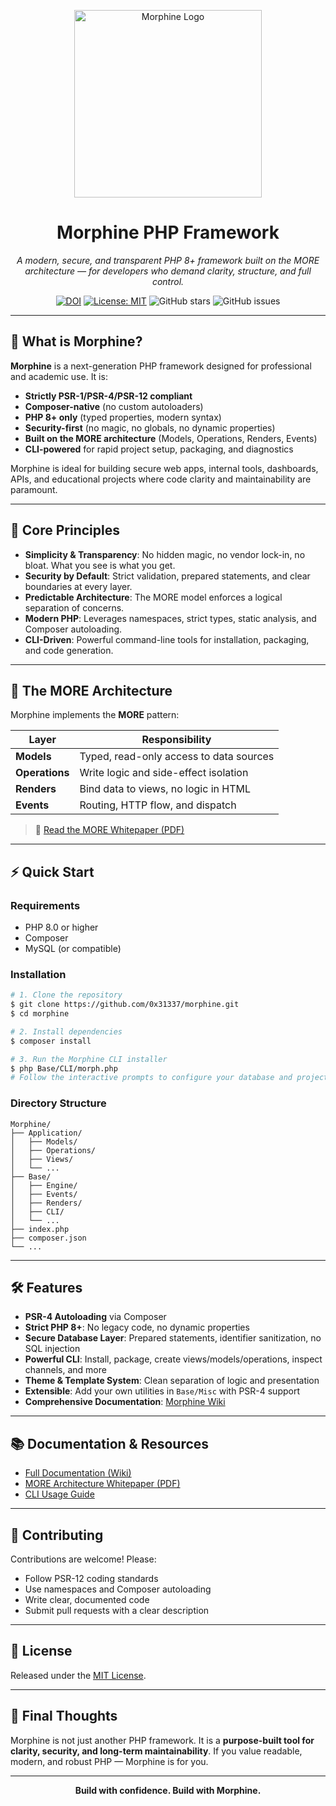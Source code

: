 <p align="center">
  <img src="https://github.com/user-attachments/assets/5e5614a4-70a2-40f1-8818-1c7123f5120d" width="300" alt="Morphine Logo">
</p>

<h1 align="center">Morphine PHP Framework</h1>

<p align="center"><em>
A modern, secure, and transparent PHP 8+ framework built on the MORE architecture — for developers who demand clarity, structure, and full control.
</em></p>
<p align="center">
  <a href="https://doi.org/10.5281/zenodo.15977823"><img src="https://zenodo.org/badge/DOI/10.5281/zenodo.15977823.svg" alt="DOI"></a>
  <a href="https://opensource.org/licenses/MIT"><img src="https://img.shields.io/badge/License-MIT-blue.svg" alt="License: MIT"></a>
  <img src="https://img.shields.io/github/stars/0x31337/morphine?style=social" alt="GitHub stars">
  <img src="https://img.shields.io/github/issues/0x31337/morphine" alt="GitHub issues">
</p>

---

## 🚀 What is Morphine?

**Morphine** is a next-generation PHP framework designed for professional and academic use. It is:
- **Strictly PSR-1/PSR-4/PSR-12 compliant**
- **Composer-native** (no custom autoloaders)
- **PHP 8+ only** (typed properties, modern syntax)
- **Security-first** (no magic, no globals, no dynamic properties)
- **Built on the MORE architecture** (Models, Operations, Renders, Events)
- **CLI-powered** for rapid project setup, packaging, and diagnostics

Morphine is ideal for building secure web apps, internal tools, dashboards, APIs, and educational projects where code clarity and maintainability are paramount.

---

## 🧱 Core Principles

- **Simplicity & Transparency**: No hidden magic, no vendor lock-in, no bloat. What you see is what you get.
- **Security by Default**: Strict validation, prepared statements, and clear boundaries at every layer.
- **Predictable Architecture**: The MORE model enforces a logical separation of concerns.
- **Modern PHP**: Leverages namespaces, strict types, static analysis, and Composer autoloading.
- **CLI-Driven**: Powerful command-line tools for installation, packaging, and code generation.

---

## 🧠 The MORE Architecture

Morphine implements the **MORE** pattern:

| Layer         | Responsibility                            |
|---------------|--------------------------------------------|
| **Models**     | Typed, read-only access to data sources    |
| **Operations** | Write logic and side-effect isolation      |
| **Renders**    | Bind data to views, no logic in HTML       |
| **Events**     | Routing, HTTP flow, and dispatch           |

> 📖 [Read the MORE Whitepaper (PDF)](https://github.com/user-attachments/files/21241161/whitepaper.pdf)

---

## ⚡️ Quick Start

### Requirements
- PHP 8.0 or higher
- Composer
- MySQL (or compatible)

### Installation

```bash
# 1. Clone the repository
$ git clone https://github.com/0x31337/morphine.git
$ cd morphine

# 2. Install dependencies
$ composer install

# 3. Run the Morphine CLI installer
$ php Base/CLI/morph.php
# Follow the interactive prompts to configure your database and project
```

### Directory Structure
```
Morphine/
├── Application/
│   ├── Models/
│   ├── Operations/
│   ├── Views/
│   └── ...
├── Base/
│   ├── Engine/
│   ├── Events/
│   ├── Renders/
│   ├── CLI/
│   └── ...
├── index.php
├── composer.json
└── ...
```

---

## 🛠 Features
- **PSR-4 Autoloading** via Composer
- **Strict PHP 8+**: No legacy code, no dynamic properties
- **Secure Database Layer**: Prepared statements, identifier sanitization, no SQL injection
- **Powerful CLI**: Install, package, create views/models/operations, inspect channels, and more
- **Theme & Template System**: Clean separation of logic and presentation
- **Extensible**: Add your own utilities in `Base/Misc` with PSR-4 support
- **Comprehensive Documentation**: [Morphine Wiki](https://github.com/0x31337/morphine/wiki)

---

## 📚 Documentation & Resources
- [Full Documentation (Wiki)](https://github.com/0x31337/morphine/wiki)
- [MORE Architecture Whitepaper (PDF)](https://github.com/user-attachments/files/21241161/whitepaper.pdf)
- [CLI Usage Guide](https://github.com/0x31337/morphine/wiki/16.-CLI)

---

## 🤝 Contributing

Contributions are welcome! Please:
- Follow PSR-12 coding standards
- Use namespaces and Composer autoloading
- Write clear, documented code
- Submit pull requests with a clear description

---

## 📄 License

Released under the [MIT License](https://opensource.org/licenses/MIT).

---

## 💬 Final Thoughts

Morphine is not just another PHP framework. It is a **purpose-built tool for clarity, security, and long-term maintainability**. If you value readable, modern, and robust PHP — Morphine is for you.

---

<p align="center"><b>Build with confidence. Build with Morphine.</b></p>
